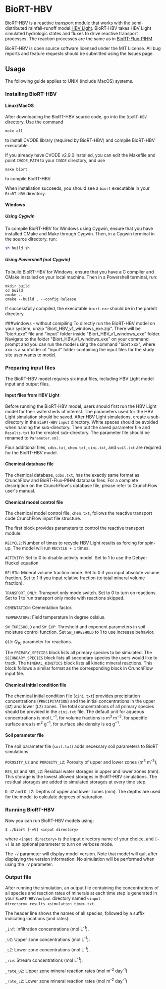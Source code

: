 # BioRT-HBV

BioRT-HBV is a reactive transport module that works with the semi-distributed rainfall-runoff model [HBV Light](https://www.geo.uzh.ch/en/units/h2k/Services/HBV-Model.html).
BioRT-HBV takes HBV Light simulated hydrologic states and fluxes to drive reactive transport processes.
The reaction processes are the same as in [BioRT-Flux-PIHM](https://github.com/PSUmodeling/MM-PIHM).

BioRT-HBV is open source software licensed under the MIT License.
All bug reports and feature requests should be submitted using the Issues page.

## Usage

The following guide applies to UNIX (include MacOS) systems.

### Installing BioRT-HBV

#### Linux/MacOS
After downloading the BioRT-HBV source code, go into the `BioRT-HBV` directory.
Use the command

```shell
make all
```

to install CVODE library (required by BioRT-HBV) and compile BioRT-HBV executable.

If you already have CVODE v2.9.0 installed, you can edit the Makefile and point `CVODE_PATH` to your `CVODE` directory, and use

```shell
make biort
```

to compile BioRT-HBV.

When installation succeeds, you should see a `biort` executable in your `BioRT-HBV` directory.

#### Windows
##### Using Cygwin
To compile BioRT-HBV for Windows using Cygwin, ensure that you have installed CMake and Make through Cygwin. Then, in a Cygwin terminal in the source directory, run:

```bash
sh build.sh
```

##### Using Powershell (not Cygwin)
To build BioRT-HBV for Windows, ensure that you have a C compiler and CMake installed on your local machine. Then in a Powershell terminal, run:
```shell
mkdir build
cd build
cmake .. 
cmake --build . --config Release
```

If successfully compiled, the executable `biort.exe` should be in the parent directory.

###windows - without compiling
To directly run the BioRT-HBV model on your system, unzip "Biort_HBV_v1_windows_exe.zip". There will be "biort.exe" file and "input" folder inside "Biort_HBV_v1_windows_exe" folder. 
Navigate to the folder "Biort_HBV_v1_windows_exe" on your command prompt and you can run the model using the command "biort xxx", where xxx is a subfolder of "input" folder containing the input files for the study site user wants to model.

### Preparing input files

The BioRT-HBV model requires six input files, including HBV Light model input and output files.

#### Input files from HBV Light

Before running the BioRT-HBV model, users should first run the HBV Light model for their watersheds of interest.
The parameters used for the HBV Light simulation should be saved.
After HBV Light simulations, create a sub-directory in the `BioRT-HBV` `input` directory.
White spaces should be avoided when naming the sub-directory.
Then put the saved parameter file and `Results.txt` to the created sub-directory.
The parameter file should be renamed to `Parameter.xml`.

Four additional files, `cdbs.txt`, `chem.txt`, `cini.txt`, and `soil.txt` are required for the BioRT-HBV model.

#### Chemical database file

The chemical database, `cdbs.txt`, has the exactly same format as CrunchFlow and BioRT-Flux-PIHM database files.
For a complete description on the CrunchFlow's database file, please refer to CrunchFlow user's manual.

#### Chemical model control file

The chemical model control file, `chem.txt`, follows the reactive transport code CrunchFlow input file structure.

The first block provides parameters to control the reactive transport module:

`RECYCLE`:
Number of times to recycle HBV Light results as forcing for spin-up.
The model will run `RECYCLE + 1` times.

`ACTIVITY`:
Set to 0 to disable activity model.
Set to 1 to use the Debye-Huckel equation.

`RELMIN`:
Mineral volume fraction mode.
Set to 0 if you input absolute volume fraction.
Set to 1 if you input relative fraction (to total mineral volume fraction).

`TRANSPORT_ONLY`:
Transport only mode switch.
Set to 0 to turn on reactions.
Set to 1 to run transport only mode with reactions skipped.

`CEMENTATION`:
Cementation factor.

`TEMPERATURE`:
Field temperature in degree celsius.

`SW_THRESHOLD` and `SW_EXP`:
Threshold and exponent parameters in soil moisture control function.
Set `SW_THRESHOLD` to 1 to use increase behavior.

`Q10`:
*Q*<sub>10</sub> parameter for reactions.

The `PRIMARY_SPECIES` block lists all primary species to be simulated.
The `SECONDARY_SPECIES` block lists all secondary species the users would like to track.
The `MINERAL_KINETICS` block lists all kinetic mineral reactions.
This block follows a similar format as the corresponding block in CrunchFlow input file.

#### Chemical initial condition file

The chemical initial condition file (`cini.txt`) provides precipitation concentrations (`PRECIPITATION`) and the initial concentrations in the upper (`UZ`) and lower (`LZ`) zones.
The total concentrations of all primary species should be provided in the `cini.txt` file.
The default unit for aqueous concentrations is mol&nbsp;L<sup>−1</sup>,
for volume fractions is m<sup>3</sup>&nbsp;m<sup>−3</sup>,
for specific surface area is m<sup>2</sup>&nbsp;g<sup>−1</sup>,
for surface site density is eq&nbsp;g<sup>−1</sup>.

#### Soil parameter file

The soil parameter file (`soil.txt`) adds necessary soil parameters to BioRT simulations.

`POROSITY_UZ` and `POROSITY_LZ`:
Porosity of upper and lower zones (m<sup>3</sup>&nbsp;m<sup>-3</sup>);

`RES_UZ` and `RES_LZ`:
Residual water storages in upper and lower zones (mm).
This storage is the lowest allowed storages in BioRT-HBV simulations.
The residual storages are added to simulated storages at every time step.

`D_UZ` and `D_LZ`:
Depths of upper and lower zones (mm).
The depths are used for the model to calculate degrees of saturation.

### Running BioRT-HBV

Now you can run BioRT-HBV models using:

```shell
$ ./biort [-vV] <input directory>
```

where `<input directory>` is the input directory name of your choice,
and `[-v]` is an optional parameter to turn on verbose mode.

The `-V` parameter will display model version.
Note that model will quit after displaying the version information.
No simulation will be performed when using the `-V` parameter.

### Output file

After running the simulation, an output file containing the concentrations of all species and reaction rates of minerals at each time step is generated in your `BioRT-HBV/output` directory named `<input directory>_results_<simulation_time>.txt`.

The header line shows the names of all species, followed by a suffix indicating locations (and rates).

`_inf`:
Infiltration concentrations (mol L<sup>-1</sup>).

`_UZ`:
Upper zone concentrations (mol L<sup>-1</sup>).

`_LZ`:
Lower zone concentrations (mol L<sup>-1</sup>).

`_riv`:
Stream concentrations (mol L<sup>-1</sup>).

`_rate_UZ`:
Upper zone mineral reaction rates (mol m<sup>-2</sup> day<sup>-1</sup>)

`_rate_LZ`:
Lower zone mineral reaction rates (mol m<sup>-2</sup> day<sup>-1</sup>)
